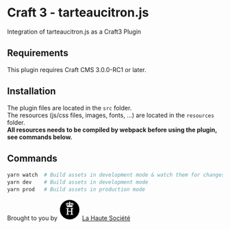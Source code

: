 # Craft 3 - tarteaucitron.js

Integration of tarteaucitron.js as a Craft3 Plugin

## Requirements

This plugin requires Craft CMS 3.0.0-RC1 or later.

## Installation
The plugin files are located in the `src` folder.<br>
The resources (js/css files, images, fonts, ...) are located in the `resources` folder.<br>
**All resources needs to be compiled by webpack before using the plugin, see commands below.**

## Commands

```bash
yarn watch  # Build assets in development mode & watch them for changes
yarn dev    # Build assets in development mode
yarn prod   # Build assets in production mode
```

Brought to you by ![LHS Logo](.readme/lhs.png) [La Haute Société](https://www.lahautesociete.com)
